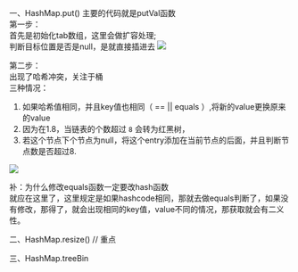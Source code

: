 一、HashMap.put()
主要的代码就是putVal函数  
第一步：  
首先是初始化tab数组，这里会做扩容处理;  
判断目标位置是否是null，是就直接插进去
![](image-kibi4elb.png)

第二步：  
出现了哈希冲突，关注于桶  
三种情况：
1. 如果哈希值相同，并且key值也相同（ == || equals ）,将新的value更换原来的value
2. 因为在1.8，当链表的个数超过 ``` 8 ``` 会转为红黑树，
3. 若这个节点下个节点为null，将这个entry添加在当前节点的后面，并且判断节点数是否超过8.

![](image-kibiskrm.png)

补：为什么修改equals函数一定要改hash函数  
就应在这里了，这里规定是如果hashcode相同，那就去做equals判断了，如果没有修改，那得了，就会出现相同的key值，value不同的情况，那获取就会有二义性。


二、HashMap.resize()  // 重点

三、HashMap.treeBin